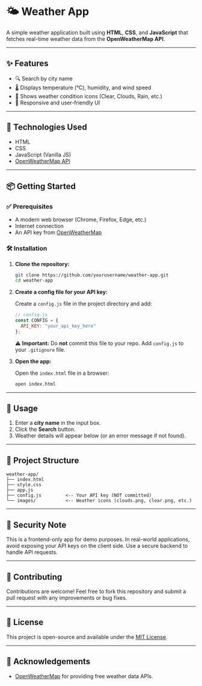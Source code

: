 # 🌤️ Weather App

A simple weather application built using **HTML**, **CSS**, and **JavaScript** that fetches real-time weather data from the **OpenWeatherMap API**.

---

## ✨ Features

- 🔍 Search by city name
- 🌡️ Displays temperature (°C), humidity, and wind speed
- 🗾️ Shows weather condition icons (Clear, Clouds, Rain, etc.)
- 📱 Responsive and user-friendly UI

---

## 🚀 Technologies Used

- HTML
- CSS
- JavaScript (Vanilla JS)
- [OpenWeatherMap API](https://openweathermap.org/api)

---

## 📦 Getting Started

### ✅ Prerequisites

- A modern web browser (Chrome, Firefox, Edge, etc.)
- Internet connection
- An API key from [OpenWeatherMap](https://openweathermap.org/api)

### 🛠️ Installation

1. **Clone the repository:**

   ```bash
   git clone https://github.com/yourusername/weather-app.git
   cd weather-app
   ```

2. **Create a config file for your API key:**

   Create a `config.js` file in the project directory and add:

   ```javascript
   // config.js
   const CONFIG = {
     API_KEY: "your_api_key_here"
   };
   ```

   ⚠️ **Important:** Do **not** commit this file to your repo. Add `config.js` to your `.gitignore` file.

3. **Open the app:**

   Open the `index.html` file in a browser:

   ```bash
   open index.html
   ```

---

## 🧪 Usage

1. Enter a **city name** in the input box.
2. Click the **Search** button.
3. Weather details will appear below (or an error message if not found).

---

## 📁 Project Structure

```
weather-app/
├── index.html
├── style.css
├── app.js
├── config.js         <-- Your API key (NOT committed)
└── images/           <-- Weather icons (clouds.png, clear.png, etc.)
```

---

## 🔐 Security Note

This is a frontend-only app for demo purposes. In real-world applications, avoid exposing your API keys on the client side. Use a secure backend to handle API requests.

---

## 🤝 Contributing

Contributions are welcome! Feel free to fork this repository and submit a pull request with any improvements or bug fixes.

---

## 📄 License

This project is open-source and available under the [MIT License](LICENSE).

---

## 🙏 Acknowledgements

- [OpenWeatherMap](https://openweathermap.org/api) for providing free weather data APIs.